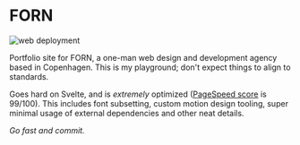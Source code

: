 # FORN

![web deployment](https://img.shields.io/badge/Web_Deployment-FORN-00218f?style=flat-square&link=https%3A%2F%2Fforn.dk)

Portfolio site for FORN, a one-man web design and development agency based in Copenhagen. This is my playground; don't expect things to align to standards.

Goes hard on Svelte, and is _extremely_ optimized ([PageSpeed score](https://pagespeed.web.dev/analysis/https-forn-dk/62k0v014ak?form_factor=mobile) is 99/100). This includes font subsetting, custom motion design tooling, super minimal usage of external dependencies and other neat details.

_Go fast and commit._
